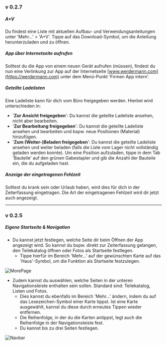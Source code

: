 ### v 0.2.7
##### A+V
Du findest eine Liste mit aktuellen Aufbau- und Verwendungsanleitungen unter 'Mehr...' > 'A+V'. Tippe auf das Download-Symbol, um die Anleitung herunterzuladen und zu öffnen.

##### App über Internetseite aufrufen
Solltest du die App von einem neuen Gerät aufrufen (müssen), findest du nun eine Verlinkung zur App auf der Internetseite [www.werdermann.com](https://werdermann.com) unter dem Menü-Punkt 'Firmen App intern'.

##### Geteilte Ladelisten
Eine Ladeliste kann für dich vom Büro freigegeben werden. Hierbei wird unterschieden in:
  - '**Zur Ansicht freigegeben**': Du kannst die geteilte Ladeliste ansehen, nicht aber bearbeiten.
  - '**Zur Bearbeitung freigegeben**': Du kannst die geteilte Ladeliste ansehen und bearbeiten und bspw. neue Positionen (Material) hinzufügen.
  - '**Zum (Weiter-)Beladen freigegeben**': Du kannst die geteilte Ladeliste ansehen und weiter beladen (falls die Liste vom Lager nicht vollständig geladen werden konnte). Um eine Position aufzuladen, tippe in dem Tab 'Bauteile' auf den grünen Gabestapler und gib die Anzahl der Bauteile ein, die du aufgeladen hast.

##### Anzeige der eingetragenen Fehlzeit
Solltest du krank sein oder Urlaub haben, wird dies für dich in der Zeiterfassung eingetragen. Die Art der eingetragenen Fehlzeit wird dir jetzt auch angezeigt.

---

### v 0.2.5
##### Eigene Startseite & Navigation
- Du kannst jetzt festlegen, welche Seite dir beim Öffnen der App angezeigt wird. So kannst du bspw. direkt zur Zeiterfassung gelangen, den Teilekatalog öffnen oder Fotos als Startseite festlegen.
  - Tippe hierfür im Bereich 'Mehr...' auf der gewünschten Karte auf das 'Haus'-Symbol, um die Funktion als Startseite festzulegen.

![MorePage](https://ik.imagekit.io/gmw/changelog/v0_2_6/more.png?tr=w-250)

- Zudem kannst du auswählen, welche Seiten in der unteren Navigationsleiste enthalten sein sollen. Standard sind: Teilekatalog, Listen und Fotos. 
  - Dies kannst du ebenfalls im Bereich 'Mehr...' ändern, indem du auf das Lesezeichen-Symbol einer Karte tippst. Ist eine Karte ausgewählt, kannst du diese durch erneutes Tippen wieder entfernen.
  - Die Reihenfolge, in der du die Karten antippst, legt auch die Reihenfolge in der Navigationsleiste fest.
  - Du kannst bis zu drei Seiten festlegen.

![Navbar](https://ik.imagekit.io/gmw/changelog/v0_2_6/navbar.png?tr=w-250)

